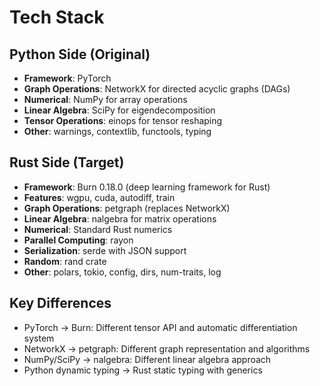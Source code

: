 # Tech Stack

## Python Side (Original)
- **Framework**: PyTorch 
- **Graph Operations**: NetworkX for directed acyclic graphs (DAGs)
- **Numerical**: NumPy for array operations
- **Linear Algebra**: SciPy for eigendecomposition
- **Tensor Operations**: einops for tensor reshaping
- **Other**: warnings, contextlib, functools, typing

## Rust Side (Target)
- **Framework**: Burn 0.18.0 (deep learning framework for Rust)
- **Features**: wgpu, cuda, autodiff, train
- **Graph Operations**: petgraph (replaces NetworkX)
- **Linear Algebra**: nalgebra for matrix operations  
- **Numerical**: Standard Rust numerics
- **Parallel Computing**: rayon
- **Serialization**: serde with JSON support
- **Random**: rand crate
- **Other**: polars, tokio, config, dirs, num-traits, log

## Key Differences
- PyTorch → Burn: Different tensor API and automatic differentiation system
- NetworkX → petgraph: Different graph representation and algorithms
- NumPy/SciPy → nalgebra: Different linear algebra approach
- Python dynamic typing → Rust static typing with generics